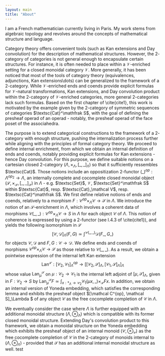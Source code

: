 ```yaml
---
layout: main
title: "About"
---
```

I am a French mathematician currently living in Paris. My work stems from algebraic topology and revolves around the concepts of mathematical structure and language. 

Category theory offers convenient tools (such as Kan extensions and Day convolution) for the description of mathematical structures. 
However, the $2$-category of categories is not general enough to encapsulate certain structures. For instance, it is often needed to place within a $\mathcal V$-enriched setting for a closed monoidal category $\mathcal V$. 
More generally, it has been noticed that most of the tools of category theory (equivalences, adjunctions, Kan extensions\dots) can be generalized to the framework of a $2$-category. While $\mathcal V$-enriched ends and coends provide explicit formulas for $\mathcal V$-natural transformations, Kan extensions, and Day convolution product within the $2$-category of $\mathcal V$-enriched categories, more general $2$-categories lack such formulas. Based on the first chapter of \cite{cite1}, this work is motivated by the example given by the $2$-category of symmetric sequences of categories $\textsc{Cat}^\mathfrak S$, with the goal of defining the presheaf operad of an operad - notably, the presheaf operad of the face poset of the associahedra.

The purpose is to extend categorical constructions to the framework of a $2$-category with enough structure, pushing the internalization process further while aligning with the principles of formal category theory. We proceed to define internal enrichment, from which we obtain an internal definition of ends and coends, notably providing explicit formulas for Kan extensions - hence Day convolution. For this purpose, we define suitable notions on a cartesian closed $2$-category $\left(\Lambda, \times_\Lambda, [\_,\_]_\Lambda\right)$ so that it sufficiently ressembles $\textsc{Cat}$. Those notions include an oppositization $2$-functor $(\_)^{op}:\Lambda^{op_2}\rightarrow \Lambda$, an internally complete and cocomplete closed monoidal object $(\mathcal S, \times_\mathcal S, [\_,\_]_\mathcal S)$ in $\Lambda$ - e.g. $\textsc{Set}$, $\mathcal{V}$, $\textsc{Set}^\mathfrak S$ within $\textsc{Cat}$, resp. $\textsc{Cat}_\mathcal V$, resp. $\textsc{Cat}^\mathfrak S$. We first define relative notions of ends and coends, relatively to a morphism $F: \mathcal C^{op}\times_\Lambda \mathcal C\rightarrow \mathcal S$ in $\Lambda$. We introduce the notion of an $\mathcal S$-enrichment in $\Lambda$, which involves a coherent data of morphisms $\mathcal C(\_,\_):\mathcal C^{op}\times_\Lambda \mathcal C\rightarrow S$ in $\Lambda$ for each object $\mathcal C$ of $\Lambda$. This notion of coherence is expressed by using a $2$-functor (see I.4.3 of \cite{cite1}), and yields the following isomorphism in $\mathcal S$
	$$
	[\mathcal C, \mathcal D]_\Lambda(F,G) \simeq \int^{\mathcal C(\_,\_)} \mathcal D(F\_,G\_)
	$$ 
	for objects $\mathcal C,\mathcal D$ and $F,G:\mathcal C\rightarrow \mathcal D$. We define ends and coends of morphisms $\mathcal C^{op}\times_\Lambda \mathcal C\rightarrow \mathcal S$ as those relative to $\mathcal C(\_,\_)$. As a result, we obtain a pointwise expression of the internal left Kan extension 
	$$
	\text{Lan}^\mathcal S : [\mathcal C_2, \mathcal C_1]_\Lambda^{op}\rightarrow \left[ [\mathcal C_2, \mathcal S]_\Lambda,[\mathcal C_1, \mathcal S]_\Lambda \right]_\Lambda
	$$
	whose value $\text{Lan}^\mathcal S_\mu$ on $\mu:\mathcal C_2\rightarrow \mathcal C_1$ is the internal left adjoint of $[\mu, \mathcal S]_\Lambda$, given in $F:\mathcal C_2\rightarrow S$ by $\text{Lan}^\mathcal S_\mu F \simeq \int_{x:\ast_\Lambda\rightarrow\mathcal C_2} \mathcal C_1(\mu x, \_)\times_\mathcal S Fx$. In addition, we obtain an internal version of Yoneda embedding, which satisfies the corresponding lemma and exhibits the presheaf object $[\mathcal C^{op}, \mathcal S]_\Lambda $ of any object $\mathcal C$ as the free cocomplete completion of $\mathcal C$ in $\Lambda$. 
	
We eventually consider the case where $\Lambda$ is further equipped with an additional monoidal structure $(\Lambda, \otimes_\Lambda)$ which	 is compatible with its former closed monoidal structure. Extending Day's convolution product to this framework, we obtain a monoidal structure on the Yoneda embedding which exhibits the presheaf object of an internal monoid $(\mathcal C, \otimes_\mathcal C)$ as the free cocomplete completion of $\mathcal C$ in the $2$-category of monoids internal to $(\Lambda, \otimes_\Lambda)$ - provided that $\mathcal S$ has an additional internal monoidal structure as well. test 
